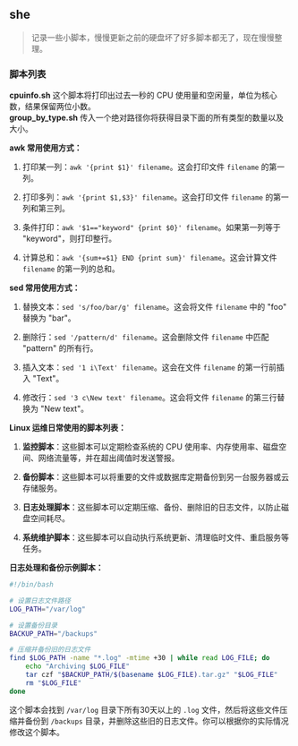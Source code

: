 ## she

> 记录一些小脚本，慢慢更新之前的硬盘坏了好多脚本都无了，现在慢慢整理。

### 脚本列表

__cpuinfo.sh__ 这个脚本将打印出过去一秒的 CPU 使用量和空闲量，单位为核心数，结果保留两位小数。
<br>
__group_by_type.sh__  传入一个绝对路径你将获得目录下面的所有类型的数量以及大小。


**awk 常用使用方式：**

1. 打印某一列：`awk '{print $1}' filename`。这会打印文件 `filename` 的第一列。

2. 打印多列：`awk '{print $1,$3}' filename`。这会打印文件 `filename` 的第一列和第三列。

3. 条件打印：`awk '$1=="keyword" {print $0}' filename`。如果第一列等于 "keyword"，则打印整行。

4. 计算总和：`awk '{sum+=$1} END {print sum}' filename`。这会计算文件 `filename` 的第一列的总和。

**sed 常用使用方式：**

1. 替换文本：`sed 's/foo/bar/g' filename`。这会将文件 `filename` 中的 "foo" 替换为 "bar"。

2. 删除行：`sed '/pattern/d' filename`。这会删除文件 `filename` 中匹配 "pattern" 的所有行。

3. 插入文本：`sed '1 i\Text' filename`。这会在文件 `filename` 的第一行前插入 "Text"。

4. 修改行：`sed '3 c\New text' filename`。这会将文件 `filename` 的第三行替换为 "New text"。

**Linux 运维日常使用的脚本列表：**

1. **监控脚本**：这些脚本可以定期检查系统的 CPU 使用率、内存使用率、磁盘空间、网络流量等，并在超出阈值时发送警报。

2. **备份脚本**：这些脚本可以将重要的文件或数据库定期备份到另一台服务器或云存储服务。

3. **日志处理脚本**：这些脚本可以定期压缩、备份、删除旧的日志文件，以防止磁盘空间耗尽。

4. **系统维护脚本**：这些脚本可以自动执行系统更新、清理临时文件、重启服务等任务。

**日志处理和备份示例脚本：**

```bash
#!/bin/bash

# 设置日志文件路径
LOG_PATH="/var/log"

# 设置备份目录
BACKUP_PATH="/backups"

# 压缩并备份旧的日志文件
find $LOG_PATH -name "*.log" -mtime +30 | while read LOG_FILE; do
    echo "Archiving $LOG_FILE"
    tar czf "$BACKUP_PATH/$(basename $LOG_FILE).tar.gz" "$LOG_FILE"
    rm "$LOG_FILE"
done
```

这个脚本会找到 `/var/log` 目录下所有30天以上的 `.log` 文件，然后将这些文件压缩并备份到 `/backups` 目录，并删除这些旧的日志文件。你可以根据你的实际情况修改这个脚本。
